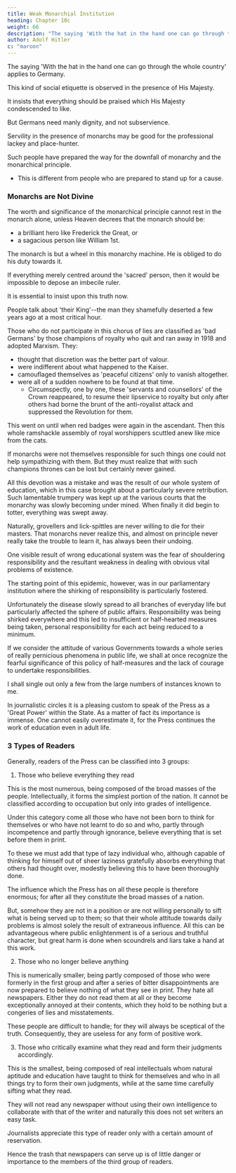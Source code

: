 ```yaml
---
title: Weak Monarchial Institution
heading: Chapter 10c
weight: 66
description: "The saying 'With the hat in the hand one can go through the whole country' applies to Germany."
author: Adolf Hitler
c: "maroon"
---
```



The saying 'With the hat in the hand one can go through the whole country' applies to Germany.  

This kind of social etiquette is observed in the presence of His Majesty.

 <!-- was disastrous when it prescribed the exclusive forms that had to .  -->

<!-- These forms insisted that there should be no contradiction whatsoever, but that  -->

It insists that everything should be praised which His Majesty condescended to like.

But Germans need manly dignity, and not subservience. 

Servility in the presence of monarchs may be good for the professional lackey and place-hunter.

<!-- , in fact for all those decadent beings who are more pleased to be found moving in the high circles of royalty than among honest citizens. -->

<!-- These exceedingly 'humble' creatures however, though they grovel before their lord and bread-giver, invariably put on airs of boundless superciliousness towards other mortals, which was particularly impudent when they posed as the only people who had the right to be called 'monarchists'. This was a gross piece of impertinence such as only despicable specimens among the newly-ennobled or yet-to-be-ennobled could be capable of. -->

Such people have prepared the way for the downfall of monarchy and the monarchical principle. 
- This is different from people who are prepared to stand up for a cause.


### Monarchs are Not Divine

The worth and significance of the monarchical principle cannot rest in the monarch alone, unless Heaven decrees that the monarch should be:
- a brilliant hero like Frederick the Great, or
- a sagacious person like William 1st. 

<!-- This may happen once in several centuries, but hardly oftener than that.  -->

<!-- The ideal of the monarchy takes precedence of the person of the monarch, inasmuch as the meaning of the institution must lie in the institution itself. Thus the monarchy may be reckoned in the category of those whose duty it is to serve. -->

The monarch is but a wheel in this monarchy machine. He is obliged to do his duty towards it. 

<!-- He has to adapt himself for the fulfilment of high aims. If, therefore, there were no significance attached to the idea itself and -->

If everything merely centred around the 'sacred' person, then it would be impossible to depose an imbecile ruler.
 <!-- who has shown himself to be an imbecile. -->

It is essential to insist upon this truth now.

<!-- at the present time, because recently those phenomena have appeared again and were in no small measure responsible for the collapse of the monarchy. With a certain amount of native impudence these persons once again -->

People talk about 'their King'--the man they shamefully deserted a few years ago at a most critical hour. 

Those who do not participate in this chorus of lies are classified as 'bad Germans' by those champions of royalty who quit and ran away in 1918 and adopted Marxism. They:
- thought that discretion was the better part of valour. 
- were indifferent about what happened to the Kaiser.
- camouflaged themselves as 'peaceful citizens' only to vanish altogether. 
- were all of a sudden nowhere to be found at that time. 
  - Circumspectly, one by one, these 'servants and counsellors' of the Crown reappeared, to resume their lipservice to royalty but only after others had borne the brunt of the anti-royalist attack and suppressed the Revolution for them.
  <!-- - Once again they were all there. remembering wistfully the flesh-pots of Egypt and almost bursting with devotion for the royal cause. -->

This went on until when red badges were again in the ascendant. Then this whole ramshackle assembly of royal worshippers scuttled anew like mice from the cats. 

If monarchs were not themselves responsible for such things one could not help sympathizing with them. But they must realize that with such champions thrones can be lost but certainly never gained.

All this devotion was a mistake and was the result of our whole system of education, which in this case brought about a particularly severe retribution. Such lamentable trumpery was kept up at the various courts that the monarchy was slowly becoming under mined. When finally it did begin to totter, everything was swept away.

Naturally, grovellers and lick-spittles are never willing to die for their masters. That monarchs never realize this, and almost on principle never really take the trouble to learn it, has always been their undoing.

One visible result of wrong educational system was the fear of shouldering responsibility and the resultant weakness in dealing with obvious vital problems of existence.

The starting point of this epidemic, however, was in our parliamentary institution where the shirking of responsibility is particularly fostered. 

Unfortunately the disease slowly spread to all branches of everyday life but particularly affected the sphere of public affairs. Responsibility was being shirked everywhere and this led to insufficient or half-hearted measures being taken, personal responsibility for each act being reduced to a minimum.

If we consider the attitude of various Governments towards a whole series of really pernicious phenomena in public life, we shall at once recognize the fearful significance of this policy of half-measures and the lack of courage to undertake responsibilities. 

I shall single out only a few from the large numbers of instances known to me. 

In journalistic circles it is a pleasing custom to speak of the Press as a 'Great Power' within the State. As a matter of fact its importance is immense. One cannot easily overestimate it, for the Press continues the work of education even in adult life. 

### 3 Types of Readers

Generally, readers of the Press can be classified into 3 groups:

1. Those who believe everything they read

This is the most numerous, being composed of the broad masses of the people. Intellectually, it forms the simplest portion of the nation. It cannot be classified according to occupation but only into grades of intelligence. 

Under this category come all those who have not been born to think for themselves or who have not learnt to do so and who, partly through incompetence and partly through ignorance, believe everything that is set before them in print. 

To these we must add that type of lazy individual who, although capable of thinking for himself out of sheer laziness gratefully absorbs everything that others had thought over, modestly believing this to have been thoroughly done. 

The influence which the Press has on all these people is therefore enormous; for after all they constitute the broad masses of a nation.

But, somehow they are not in a position or are not willing personally to sift what is being served up to them; so that their whole attitude towards daily problems is almost solely the result of extraneous influence. All this can be advantageous where public enlightenment is of a serious and truthful character, but great harm is done when scoundrels and liars take a hand at this work.

2. Those who no longer believe anything

This is numerically smaller, being partly composed of those who were formerly in the first group and after a series of bitter disappointments are now prepared to believe nothing of what they see in print. They hate all newspapers. Either they do not read them at all or they become exceptionally annoyed at their contents, which they hold to be nothing but a congeries of lies and misstatements. 

These people are difficult to handle; for they will always be sceptical of the truth. Consequently, they are useless for any form of positive work.

3. Those who critically examine what they read and form their judgments accordingly.

This is the smallest, being composed of real intellectuals whom natural aptitude and education have taught to think for themselves and who in all things try to form their own judgments, while at the same time carefully sifting what they read. 

They will not read any newspaper without using their own intelligence to collaborate with that of the writer and naturally this does not set writers an easy task. 

Journalists appreciate this type of reader only with a certain amount of reservation. 


Hence the trash that newspapers can serve up is of little danger or importance to the members of the third group of readers. 

<!-- In the majority of cases these readers have learnt to regard every journalist as fundamentally a rogue who sometimes speaks the truth. 

Most unfortunately, the value of these readers lies in their intelligence and not in their numerical strength, an unhappy state of affairs in a period where wisdom counts for nothing and majorities for everything. --> 

